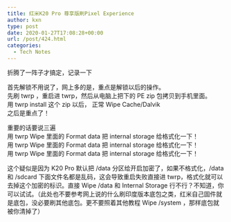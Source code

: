 ```yaml
---
title: 红米K20 Pro 尊享版刷Pixel Experience
author: kxn
type: post
date: 2020-01-27T17:08:28+00:00
url: /post/424.html
categories:
  - Tech Notes
---
```


折腾了一阵子才搞定，记录一下

首先解锁不用说了，网上多的是，重点是解锁以后的操作。  
先刷 twrp ，重启进 twrp，然后从电脑上把下的 PE zip 包拷贝到手机里面。  
用 twrp install 这个 zip 以后， 正常 Wipe Cache/Dalvik  
之后是重点了！

重要的话要说三遍  
用 twrp Wipe 里面的 Format data 把 internal storage 给格式化一下！  
用 twrp Wipe 里面的 Format data 把 internal storage 给格式化一下！  
用 twrp Wipe 里面的 Format data 把 internal storage 给格式化一下！

这个疑似是因为 K20 Pro 默认把 /data 分区给开启加密了，如果不格式化，/data 和 /sdcard 下面文件名都是乱码，这会导致重启失败直接进 twrp，格式化就可以去掉这个加密的标识。直接 Wipe /data 和 Internal Storage 行不行？不知道，你可以试试。（此处也不要参考网上说的什么刷印度版本底包之类，红米自己固件就是底包，没必要刷其他底包。更不要照着其他教程 Wipe /system ，那样底包就被你清掉了）
